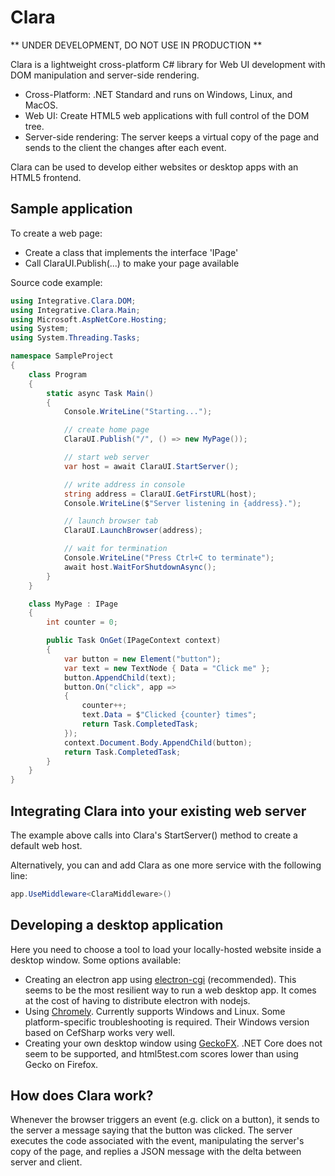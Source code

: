 # Clara

** UNDER DEVELOPMENT, DO NOT USE IN PRODUCTION **

Clara is a lightweight cross-platform C# library for Web UI development with DOM manipulation and server-side rendering.

- Cross-Platform: .NET Standard and runs on Windows, Linux, and MacOS.
- Web UI: Create HTML5 web applications with full control of the DOM tree.
- Server-side rendering: The server keeps a virtual copy of the page and sends to the client the changes after each event.

Clara can be used to develop either websites or desktop apps with an HTML5 frontend.

## Sample application

To create a web page:
- Create a class that implements the interface 'IPage'
- Call ClaraUI.Publish(...) to make your page available

Source code example:

```csharp
using Integrative.Clara.DOM;
using Integrative.Clara.Main;
using Microsoft.AspNetCore.Hosting;
using System;
using System.Threading.Tasks;

namespace SampleProject
{
    class Program
    {
        static async Task Main()
        {
            Console.WriteLine("Starting...");

            // create home page
            ClaraUI.Publish("/", () => new MyPage());

            // start web server
            var host = await ClaraUI.StartServer();

            // write address in console
            string address = ClaraUI.GetFirstURL(host);
            Console.WriteLine($"Server listening in {address}.");

            // launch browser tab
            ClaraUI.LaunchBrowser(address);

            // wait for termination
            Console.WriteLine("Press Ctrl+C to terminate");
            await host.WaitForShutdownAsync();
        }
    }

    class MyPage : IPage
    {
        int counter = 0;

        public Task OnGet(IPageContext context)
        {
            var button = new Element("button");
            var text = new TextNode { Data = "Click me" };
            button.AppendChild(text);
            button.On("click", app =>
            {
                counter++;
                text.Data = $"Clicked {counter} times";
                return Task.CompletedTask;
            });
            context.Document.Body.AppendChild(button);
            return Task.CompletedTask;
        }
    }
}
```

## Integrating Clara into your existing web server

The example above calls into Clara's StartServer() method to create a default web host.

Alternatively, you can and add Clara as one more service with the following line:

```csharp
app.UseMiddleware<ClaraMiddleware>()
```

## Developing a desktop application

Here you need to choose a tool to load your locally-hosted website inside a desktop window. Some options available:
- Creating an electron app using [electron-cgi](https://github.com/ruidfigueiredo/electron-cgi) (recommended). This seems to be the most resilient way to run a web desktop app. It comes at the cost of having to distribute electron with nodejs.
- Using [Chromely](https://github.com/chromelyapps/Chromely). Currently supports Windows and Linux. Some platform-specific troubleshooting is required. Their Windows version based on CefSharp works very well.
- Creating your own desktop window using [GeckoFX](https://www.nuget.org/profiles/geckofx). .NET Core does not seem to be supported, and html5test.com scores lower than using Gecko on Firefox.

## How does Clara work?

Whenever the browser triggers an event (e.g. click on a button), it sends to the server a message saying that the button was clicked. The server executes the code associated with the event, manipulating the server's copy of the page, and replies a JSON message with the delta between server and client.

